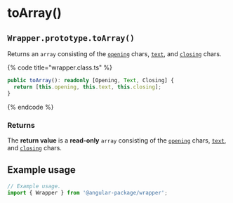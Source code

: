# toArray()

## `Wrapper.prototype.toArray()`

Returns an `array` consisting of the [`opening`](../../../wrap/instance/accessors/#wrap.prototype.opening) chars, [`text`](../../../wrap/instance/accessors/#wrap.prototype.text), and [`closing`](../../../wrap/instance/accessors/#wrap.prototype.closing) chars.

{% code title="wrapper.class.ts" %}
```typescript
public toArray(): readonly [Opening, Text, Closing] {
  return [this.opening, this.text, this.closing];
}
```
{% endcode %}

### Returns

The **return value** is a **read-only** `array` consisting of the [`opening`](../../../wrap/instance/accessors/#wrap.prototype.opening) chars, [`text`](../../../wrap/instance/accessors/#wrap.prototype.text), and [`closing`](../../../wrap/instance/accessors/#wrap.prototype.closing) chars.

## Example usage

```typescript
// Example usage.
import { Wrapper } from '@angular-package/wrapper';


```
